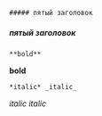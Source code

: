     ##### пятый заголовок
##### пятый заголовок   

    **bold**
**bold**

    *italic* _italic_
*italic* _italic_









    
